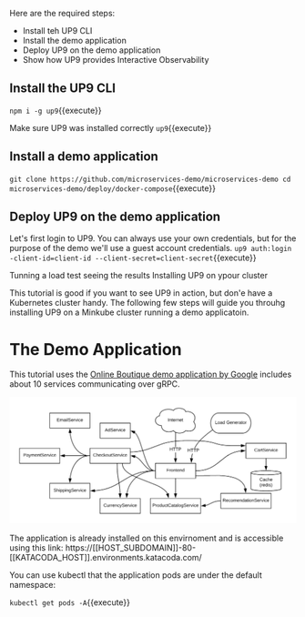 Here are the required steps:
* Install teh UP9 CLI
* Install the demo application
* Deploy UP9 on the demo application
* Show how UP9 provides Interactive Observability

## Install the UP9 CLI
`npm i -g up9`{{execute}}

Make sure UP9 was installed correctly
`up9`{{execute}}

## Install a demo application
`git clone https://github.com/microservices-demo/microservices-demo
cd microservices-demo/deploy/docker-compose`{{execute}}

## Deploy UP9 on the demo application
Let's first login to UP9. You can always use your own credentials, but for the purpose of the demo we'll use a guest account credentials.
`up9 auth:login -client-id=client-id --client-secret=client-secret`{{execute}}


Tunning a load test
seeing the results
Installing UP9 on ypour cluster









This tutorial is good if you want to see UP9 in action, but don'e have a Kubernetes cluster handy. The following few steps will guide you throuhg installing UP9 on a Minkube cluster running a demo applicatoin.

# The Demo Application

This tutorial uses the [Online Boutique demo application by Google](https://github.com/GoogleCloudPlatform/microservices-demo) includes about 10 services communicating over gRPC.

![app-architecture](./assets/architecture-diagram.png)

The application is already installed on this envirnoment and is accessible using this link: https://[[HOST_SUBDOMAIN]]-80-[[KATACODA_HOST]].environments.katacoda.com/

You can use kubectl that the application pods are under the default namespace: 

`kubectl get pods -A`{{execute}}
